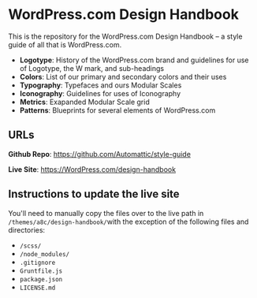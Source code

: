 # WordPress.com Design Handbook

This is the repository for the WordPress.com Design Handbook – a style guide of all that is WordPress.com.

- **Logotype**: History of the WordPress.com brand and guidelines for use of Logotype, the W mark, and sub-headings
- **Colors**: List of our primary and secondary colors and their uses
- **Typography**: Typefaces and ours Modular Scales
- **Iconography**: Guidelines for uses of Iconography
- **Metrics**: Exapanded Modular Scale grid
- **Patterns**: Blueprints for several elements of WordPress.com

## URLs

**Github Repo**: https://github.com/Automattic/style-guide

**Live Site**: https://WordPress.com/design-handbook


## Instructions to update the live site

You'll need to manually copy the files over to the live path in `/themes/a8c/design-handbook/`with the exception of the following files and directories:

- `/scss/`
- `/node_modules/`
- `.gitignore`
- `Gruntfile.js`
- `package.json`
- `LICENSE.md`
